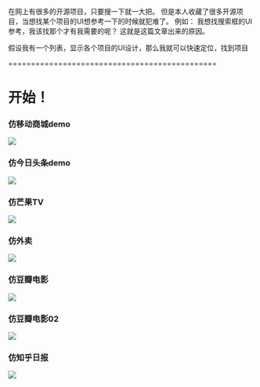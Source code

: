

在网上有很多的开源项目，只要搜一下就一大把。
但是本人收藏了很多开源项目，当想找某个项目的UI想参考一下的时候就犯难了。
例如：
我想找搜索框的UI参考，我该找那个才有我需要的呢？
这就是这篇文章出来的原因。

假设我有一个列表，显示各个项目的UI设计，那么我就可以快速定位，找到项目


==============================================

# 开始！

### 仿移动商城demo
![](https://github.com/michaelouyang777/wechat-weapp/blob/master/gif/%E7%A7%BB%E5%8A%A8%E5%95%86%E5%9F%8E.gif?raw=true) 


### 仿今日头条demo
![](https://github.com/michaelouyang777/wechat-weapp/blob/master/gif/%E4%BB%8A%E6%97%A5%E5%A4%B4%E6%9D%A1.gif?raw=true)


### 仿芒果TV
![](https://github.com/michaelouyang777/wechat-weapp/blob/master/gif/%E8%8A%92%E6%9E%9CTV.gif?raw=true)


### 仿外卖
![](https://github.com/michaelouyang777/wechat-weapp/blob/master/gif/%E5%A4%96%E5%8D%96.gif?raw=true)


### 仿豆瓣电影
![](https://github.com/michaelouyang777/wechat-weapp/blob/master/gif/%E8%B1%86%E7%93%A3%E7%94%B5%E5%BD%B1.gif?raw=true)


### 仿豆瓣电影02
![](https://github.com/michaelouyang777/wechat-weapp/blob/master/gif/%E8%B1%86%E7%93%A3%E7%94%B5%E5%BD%B102.gif?raw=true)


### 仿知乎日报
![](https://github.com/michaelouyang777/wechat-weapp/blob/master/gif/%E7%9F%A5%E4%B9%8E%E6%97%A5%E6%8A%A5.gif?raw=true)


